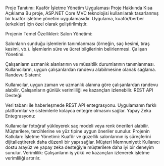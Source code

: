 Proje Tanıtımı: Kuaför İşletme Yönetim Uygulaması
Proje Hakkında Kısa Açıklama
Bu proje, ASP.NET Core MVC teknolojisi kullanılarak tasarlanmış bir kuaför işletme yönetim uygulamasıdır. Uygulama,  kuaför/berber (erkekler) için özel olarak geliştirilmiştir. 

Projenin Temel Özellikleri:
Salon Yönetimi:

Salonların sunduğu işlemlerin tanımlanması (örneğin, saç kesimi, tıraş kesimi, vb.).
İşlemlerin süre ve ücret bilgilerinin belirlenmesi.
Çalışan Yönetimi:

Çalışanların uzmanlık alanlarının ve müsaitlik durumlarının tanımlanması.
Kullanıcıların, uygun çalışanlardan randevu alabilmesine olanak sağlama.
Randevu Sistemi:

Kullanıcılar, uygun zaman ve uzmanlık alanına göre çalışanlardan randevu alabilir.
Çalışanların günlük verimliliği ve kazançları izlenebilir.
REST API Desteği:

Veri tabanı ile haberleşmede REST API entegrasyonu.
Uygulamanın farklı platformlar ve sistemlerle kolayca entegre olmasını sağlar.
Yapay Zeka Entegrasyonu:

Kullanıcılar fotoğraf yükleyerek saç modeli veya renk önerileri alabilir.
Müşterilere, tercihlerine ve yüz tipine uygun öneriler sunulur.
Projenin Katkıları:
İşletme Yönetimi: Kuaför ve güzellik salonlarının iş süreçlerini dijitalleştirerek daha düzenli bir yapı sağlar.
Müşteri Memnuniyeti: Kullanıcı dostu arayüz ve yapay zeka desteğiyle müşterilere daha iyi bir deneyim sunulur.
Verimlilik: Çalışanların iş yükü ve kazançları izlenerek işletme verimliliği artırılır.
